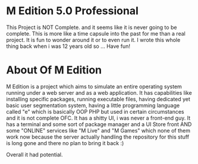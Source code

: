 # M Edition 5.0 Professional
This Project is NOT Complete. and it seems like it is never going to be complete.
This is more like a time capsule into the past for me than a real project. It is fun to wonder around it or to even run it. I wrote this whole thing back when i was 12 years old so ... Have fun!

# About Of M Edition
M Edition is a project which aims to simulate an entire operating system running under a web server and as a web application.
It has capabilities like installing specific packages, running executable files, having dedicated yet basic user segmentation system, having a little programming language called "e" which is basically OOP PHP but used in certain circumstances and it is not complete OFC.
It has a shitty UI, i was never a front-end guy.
It has a terminal and some sort of package manager and a UI Store front AND some "ONLINE" services like "M Live" and "M Games" which none of them work now because the server actually handling the repository for this stuff is long gone and there no plan to bring it back :)

Overall it had potential.
